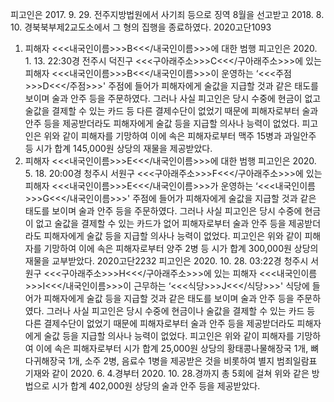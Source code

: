 피고인은 2017. 9. 29. 전주지방법원에서 사기죄 등으로 징역 8월을 선고받고 2018. 8. 10. 경북북부제2교도소에서 그 형의 집행을 종료하였다.
2020고단1093
1. 피해자 <<<내국인이름>>>B<<</내국인이름>>>에 대한 범행
피고인은 2020. 1. 13. 22:30경 전주시 덕진구 <<<구아래주소>>>C<<</구아래주소>>>에 있는 피해자 <<<내국인이름>>>B<<</내국인이름>>>이 운영하는 ‘<<<주점>>>D<<</주점>>>' 주점에 들어가 피해자에게 술값을 지급할 것과 같은 태도를 보이며 술과 안주 등을 주문하였다. 그러나 사실 피고인은 당시 수중에 현금이 없고 술값을 결제할 수 있는 카드 등 다른 결제수단이 없었기 때문에 피해자로부터 술과 안주 등을 제공받더라도 피해자에게 술값 등을 지급할 의사나 능력이 없었다.
피고인은 위와 같이 피해자를 기망하여 이에 속은 피해자로부터 맥주 15병과 과일안주 등 시가 합계 145,000원 상당의 재물을 제공받았다.
2. 피해자 <<<내국인이름>>>E<<</내국인이름>>>에 대한 범행
피고인은 2020. 5. 18. 20:00경 청주시 서원구 <<<구아래주소>>>F<<</구아래주소>>>에 있는 피해자 <<<내국인이름>>>E<<</내국인이름>>>가 운영하는 ‘<<<내국인이름>>>G<<</내국인이름>>>' 주점에 들어가 피해자에게 술값을 지급할 것과 같은 태도를 보이며 술과 안주 등을 주문하였다. 그러나 사실 피고인은 당시 수중에 현금이 없고 술값을 결제할 수 있는 카드가 없어 피해자로부터 술과 안주 등을 제공받더라도 피해자에게 술값 등을 지급할 의사나 능력이 없었다.
피고인은 위와 같이 피해자를 기망하여 이에 속은 피해자로부터 양주 2병 등 시가 합계 300,000원 상당의 재물을 교부받았다.
2020고단2232
피고인은 2020. 10. 28. 03:22경 청주시 서원구 <<<구아래주소>>>H<<</구아래주소>>>에 있는 피해자 <<<내국인이름>>>I<<</내국인이름>>>이 근무하는 ‘<<<식당>>>J<<</식당>>>' 식당에 들어가 피해자에게 술값 등을 지급할 것과 같은 태도를 보이며 술과 안주 등을 주문하였다. 그러나 사실 피고인은 당시 수중에 현금이나 술값을 결제할 수 있는 카드 등 다른 결제수단이 없었기 때문에 피해자로부터 술과 안주 등을 제공받더라도 피해자에게 술값 등을 지급할 의사나 능력이 없었다.
피고인은 위와 같이 피해자를 기망하여 이에 속은 피해자로부터 시가 합계 25,000원 상당의 황태콩나물해장국 1개, 뼈다귀해장국 1개, 소주 2병, 음료수 1병을 제공받은 것을 비롯하여 별지 범죄일람표 기재와 같이 2020. 6. 4.경부터 2020. 10. 28.경까지 총 5회에 걸쳐 위와 같은 방법으로 시가 합계 402,000원 상당의 술과 안주 등을 제공받았다.